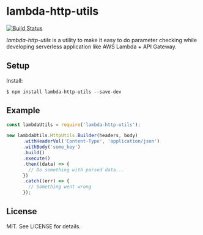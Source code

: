 # lambda-http-utils

[![Build Status](https://travis-ci.org/allanbian1017/lambda-http-utils.svg?branch=master)](https://travis-ci.org/allanbian1017/lambda-http-utils)

_lambda-http-utils_ is a utility to make it easy to do parameter checking while developing serverless application like AWS Lambda + API Gateway.

## Setup

Install:

```
$ npm install lambda-http-utils --save-dev
```

## Example

```JavaScript
const lambdaUtils = require('lambda-http-utils');

new lambdaUtils.HttpUtils.Builder(headers, body)
      .withHeaderVal('Content-Type', 'application/json')
      .withBody('some_key')
      .build()
      .execute()
      .then((data) => {
        // Do something with parsed data...
      })
      .catch((err) => {
        // Something went wrong
      });
```

## License

MIT. See LICENSE for details.
